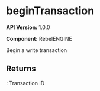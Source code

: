 # beginTransaction

**API Version:** 1.0.0

**Component:** RebelENGINE

Begin a write transaction

## Returns

: Transaction ID

